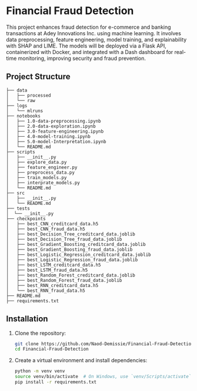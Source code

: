 # Financial Fraud Detection

This project enhances fraud detection for e-commerce and banking transactions at Adey Innovations Inc. using machine learning. It involves data preprocessing, feature engineering, model training, and explainability with SHAP and LIME. The models will be deployed via a Flask API, containerized with Docker, and integrated with a Dash dashboard for real-time monitoring, improving security and fraud prevention.

## Project Structure


```
├── data
│   ├── processed
│   └── raw
├── logs
│   └── mlruns
├── notebooks
│   ├── 1.0-data-preprocessing.ipynb
│   ├── 2.0-data-exploration.ipynb
│   ├── 3.0-feature-engineering.ipynb
│   ├── 4.0-model-training.ipynb
│   ├── 5.0-model-Interpretation.ipynb
│   └── README.md
├── scripts
│   ├── __init__.py
│   ├── explore_data.py
│   ├── feature_engineer.py
│   ├── preprocess_data.py
│   ├── train_models.py
│   ├── interprate_models.py
│   └── README.md
├── src
│   ├── __init__.py
│   └── README.md
├── tests
│  └── __init__.py
├── checkpoints
│   ├── best_CNN_creditcard_data.h5
│   ├── best_CNN_fraud_data.h5
│   ├── best_Decision_Tree_creditcard_data.joblib
│   ├── best_Decision_Tree_fraud_data.joblib
│   ├── best_Gradient_Boosting_creditcard_data.joblib
│   ├── best_Gradient_Boosting_fraud_data.joblib
│   ├── best_Logistic_Regression_creditcard_data.joblib
│   ├── best_Logistic_Regression_fraud_data.joblib
│   ├── best_LSTM_creditcard_data.h5
│   ├── best_LSTM_fraud_data.h5
│   ├── best_Random_Forest_creditcard_data.joblib
│   ├── best_Random_Forest_fraud_data.joblib
│   ├── best_RNN_creditcard_data.h5
│   └── best_RNN_fraud_data.h5
├── README.md
├── requirements.txt
```

## Installation

1. Clone the repository:
   ```bash
   git clone https://github.com/Naod-Demissie/Financial-Fraud-Detection.git
   cd Financial-Fraud-Detection
   ```

2. Create a virtual environment and install dependencies:
   ```bash
   python -m venv venv
   source venv/bin/activate  # On Windows, use `venv/Scripts/activate`
   pip install -r requirements.txt
   ```
